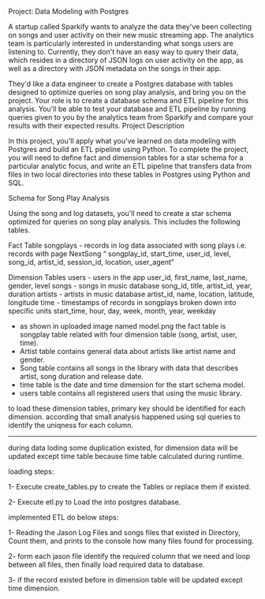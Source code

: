 Project: Data Modeling with Postgres

A startup called Sparkify wants to analyze the data they've been collecting on songs and user activity on their new music streaming app. The analytics team is particularly interested in understanding what songs users are listening to. Currently, they don't have an easy way to query their data, which resides in a directory of JSON logs on user activity on the app, as well as a directory with JSON metadata on the songs in their app.

They'd like a data engineer to create a Postgres database with tables designed to optimize queries on song play analysis, and bring you on the project. Your role is to create a database schema and ETL pipeline for this analysis. You'll be able to test your database and ETL pipeline by running queries given to you by the analytics team from Sparkify and compare your results with their expected results.
Project Description

In this project, you'll apply what you've learned on data modeling with Postgres and build an ETL pipeline using Python. To complete the project, you will need to define fact and dimension tables for a star schema for a particular analytic focus, and write an ETL pipeline that transfers data from files in two local directories into these tables in Postgres using Python and SQL.


Schema for Song Play Analysis

Using the song and log datasets, you'll need to create a star schema optimized for queries on song play analysis. This includes the following tables.

Fact Table
    songplays - records in log data associated with song plays i.e. records with page NextSong
      “  songplay_id, start_time, user_id, level, song_id, artist_id, session_id, location, user_agent”
      
Dimension Tables
    users - users in the app
        user_id, first_name, last_name, gender, level
    songs - songs in music database
        song_id, title, artist_id, year, duration
    artists - artists in music database
        artist_id, name, location, latitude, longitude
    time - timestamps of records in songplays broken down into specific units
        start_time, hour, day, week, month, year, weekday



* as shown in uploaded image named model.png the fact table is songplay table related with four dimension table (song, artist, user, time).
* Artist table contains general data about artists like artist name and gender.
* Song table contains all songs in the library with data that describes artist, song duration and release date.
* time table is the date and time dimension for the start schema model.
* users table contains all registered users that using the music library.

to load these dimension tables, primary key should be identified for each dimension. according that small analysis happened using sql queries to identify the uniqness for each column.

----------------------------------
during data loding some duplication existed, for dimension data will be updated except time table because time table calculated during runtime.

loading steps:

1- Execute create_tables.py to create the Tables or replace them if existed.

2- Execute etl.py to Load the into postgres database.

implemented ETL do below steps:

1- Reading the Jason Log Files and songs files that existed in Directory, Count them, and prints to the console how many files found for processing.

2- form each jason file identify the required column that we need and loop between all files, then finally load required data to database.

3- if the record existed before in dimension table will be updated except time dimension.